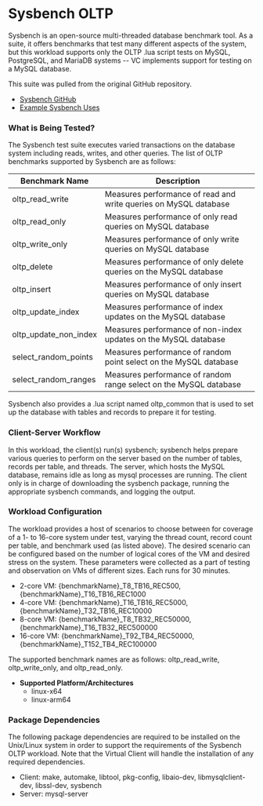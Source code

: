 # Sysbench OLTP
Sysbench is an open-source multi-threaded database benchmark tool. As a suite, it offers benchmarks that test many different aspects of the system, but this workload supports only the OLTP .lua script tests on MySQL, PostgreSQL, and MariaDB systems -- VC implements support for testing on a MySQL database.

This suite was pulled from the original GitHub repository.

* [Sysbench GitHub](https://github.com/akopytov/sysbench)  
* [Example Sysbench Uses](https://www.flamingbytes.com/posts/sysbench/)

### What is Being Tested?
The Sysbench test suite executes varied transactions on the database system including reads, writes, and other queries. The list of OLTP benchmarks supported by Sysbench are as follows:

| Benchmark Name        | Description                                                           |
|-----------------------|-----------------------------------------------------------------------|
| oltp_read_write       | Measures performance of read and write queries on MySQL database      |
| oltp_read_only        | Measures performance of only read queries on MySQL database           |
| oltp_write_only       | Measures performance of only write queries on MySQL database          |
| oltp_delete           | Measures performance of only delete queries on the MySQL database     |
| oltp_insert           | Measures performance of only insert queries on MySQL database         |
| oltp_update_index     | Measures performance of index updates on the MySQL database           |
| oltp_update_non_index | Measures performance of non-index updates on the MySQL database       |
| select_random_points  | Measures performance of random point select on the MySQL database     |
| select_random_ranges  | Measures performance of random range select on the MySQL database     |

Sysbench also provides a .lua script named oltp_common that is used to set up the database with tables and records to prepare it for testing.

### Client-Server Workflow
In this workload, the client(s) run(s) sysbench; sysbench helps prepare various queries to perform on the server based on the number of tables, records per table, and threads. The server, which hosts the MySQL database, remains idle as long as mysql processes are running. The client only is in charge of downloading the sysbench package, running the appropriate sysbench commands, and logging the output. 

### Workload Configuration
The workload provides a host of scenarios to choose between for coverage of a 1- to 16-core system under test, varying the thread count, record count per table, and benchmark used (as listed above).
The desired scenario can be configured based on the number of logical cores of the VM and desired stress on the system. These parameters were collected as a part of testing and observation on VMs of different sizes. Each runs for 30 minutes.

* 2-core VM: {benchmarkName}_T8_TB16_REC500, {benchmarkName}_T16_TB16_REC1000
* 4-core VM: {benchmarkName}_T16_TB16_REC5000, {benchmarkName}_T32_TB16_REC10000
* 8-core VM: {benchmarkName}_T8_TB32_REC50000, {benchmarkName}_T16_TB32_REC500000
* 16-core VM: {benchmarkName}_T92_TB4_REC50000, {benchmarkName}_T152_TB4_REC100000

The supported benchmark names are as follows: oltp_read_write, oltp_write_only, and oltp_read_only.

* **Supported Platform/Architectures**
  * linux-x64
  * linux-arm64

### Package Dependencies
The following package dependencies are required to be installed on the Unix/Linux system in order to support the requirements of the Sysbench OLTP workload. Note that the Virtual Client will handle the installation of any required dependencies.

* Client: make, automake, libtool, pkg-config, libaio-dev, libmysqlclient-dev, libssl-dev, sysbench
* Server: mysql-server
